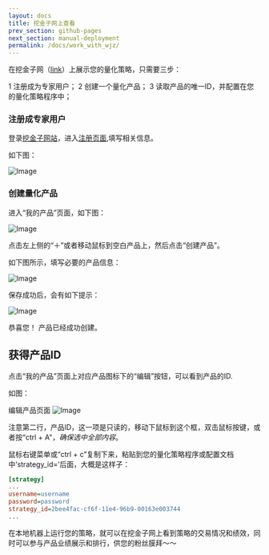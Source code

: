 ```yaml
---
layout: docs
title: 挖金子网上查看  
prev_section: github-pages
next_section: manual-deployment
permalink: /docs/work_with_wjz/
---
```


在挖金子网（[link](http://www.wajinzi.me/)）上展示您的量化策略，只需要三步：

1 注册成为专家用户；
2 创建一个量化产品；
3 读取产品的唯一ID，并配置在您的量化策略程序中；

### 注册成专家用户
登录[挖金子网站](http://www.wajinzi.me/)，进入[注册页面](http://www.wajinzi.me/register/?expert),填写相关信息。

如下图：

![Image]({{site.baseurl}}/images/docs/wjz/register_expert.png)

### 创建量化产品

进入“我的产品”页面，如下图：

![Image]({{site.baseurl}}/images/docs/wjz/create_prod1.png)

点击左上侧的“＋”或者移动鼠标到空白产品上，然后点击“创建产品”。

如下图所示，填写必要的产品信息：

![Image]({{site.baseurl}}/images/docs/wjz/create_prod2.png)

保存成功后，会有如下提示：

![Image]({{site.baseurl}}/images/docs/wjz/create_success.png)

恭喜您！ 产品已经成功创建。

## 获得产品ID

点击“我的产品”页面上对应产品图标下的“编辑”按钮，可以看到产品的ID.

如图：

编辑产品页面
![Image]({{site.baseurl}}/images/docs/wjz/edit_prod.png)

注意第二行，产品ID，这一项是只读的，移动下鼠标到这个框，双击鼠标按键，或者按“ctrl + A"，*确保选中全部内容*。
 
鼠标右键菜单或“ctrl + c”复制下来，粘贴到您的量化策略程序或配置文档中‘strategy_id=’后面，大概是这样子：

```ini
[strategy]
...
username=username
password=password
strategy_id=2bee4fac-cf6f-11e4-96b9-00163e003744
...
```

在本地机器上运行您的策略，就可以在挖金子网上看到策略的交易情况和绩效，同时可以参与产品业绩展示和排行，供您的粉丝膜拜〜〜

